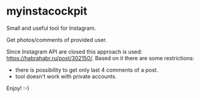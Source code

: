 # myinstacockpit
Small and useful tool for Instagram.

Get photos/comments of provided user.

Since Instagram API are closed this approach is used: https://habrahabr.ru/post/302150/.
Based on it there are some restrictions:
  - there is possibility to get only last 4 comments of a post.
  - tool doesn't work with private accounts.

Enjoy! :-)
